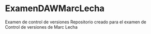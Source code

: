 # ExamenDAWMarcLecha
Examen de control de versiones
Repositorio creado para el examen de Control de versiones de Marc Lecha


